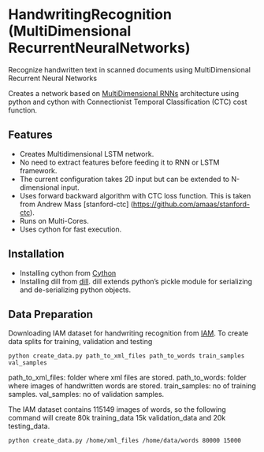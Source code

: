 # HandwritingRecognition (MultiDimensional RecurrentNeuralNetworks)
Recognize handwritten text in scanned documents using MultiDimensional Recurrent Neural Networks

Creates a network based on [MultiDimensional RNNs](http://people.idsia.ch/~juergen/nips2009.pdf) architecture using python and cython with Connectionist Temporal Classification (CTC) cost function.

## Features
* Creates Multidimensional LSTM network.
* No need to extract features before feeding it to RNN or LSTM framework.
* The current configuration takes 2D input but can be extended to N-dimensional input.
* Uses forward backward algorithm with CTC loss function. This is taken from Andrew Mass [stanford-ctc] (https://github.com/amaas/stanford-ctc).
* Runs on Multi-Cores.
* Uses cython for fast execution.

## Installation
* Installing cython from [Cython](http://cython.readthedocs.io/en/latest/src/quickstart/install.html)
* Installing dill from [dill](https://pypi.python.org/pypi/dill). dill extends python’s pickle module for serializing and de-serializing python objects.

## Data Preparation
Downloading IAM dataset for handwriting recognition from [IAM](http://www.fki.inf.unibe.ch/databases/iam-handwriting-database).
To create data splits for training, validation and testing 

```
python create_data.py path_to_xml_files path_to_words train_samples val_samples 
```

path_to_xml_files: folder where xml files are stored.
path_to_words: folder where images of handwritten words are stored.
train_samples: no of training samples.
val_samples: no of validation samples.

The IAM dataset contains 115149 images of words, so the following command will create 80k training_data 15k validation_data and 20k testing_data. 

```
python create_data.py /home/xml_files /home/data/words 80000 15000
````

